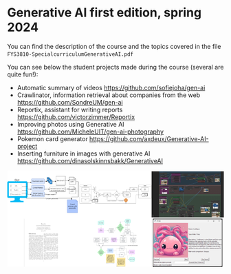 # Generative AI first edition, spring 2024

You can find the description of the course and the topics covered in the file `FYS3810-SpecialcurriculumGenerativeAI.pdf`

You can see below the student projects made during the course (several are quite fun!):

* Automatic summary of videos https://github.com/sofiejoha/gen-ai
* Crawlinator, information retrieval about companies from the web https://github.com/SondreUM/gen-ai
* Reportix, assistant for writing reports https://github.com/victorzimmer/Reportix
* Improving photos using Generative AI https://github.com/MicheleUIT/gen-ai-photography
* Pokemon card generator https://github.com/axdeux/Generative-AI-project
* Inserting furniture in images with generative AI https://github.com/dinasolskinnsbakk/GenerativeAI

![Screenshot of the students projects](finalprojectsimages.png "Screenshot of the students projects")
